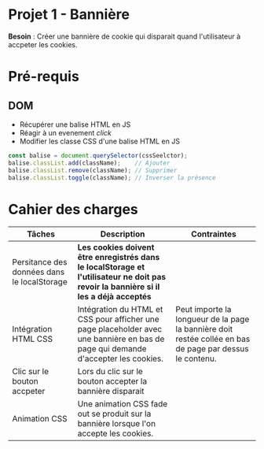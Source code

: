 # Projet 1 - Bannière
**Besoin** : Créer une bannière de cookie qui disparait quand l'utilisateur à accpeter les cookies.

# Pré-requis
## DOM
- Récupérer une balise HTML en JS
- Réagir à un evenement *click*
- Modifier les classe CSS d'une balise HTML en JS
```js
const balise = document.querySelector(cssSeelctor);
balise.classList.add(className);    // Ajouter
balise.classList.remove(className); // Supprimer
balise.classList.toggle(className); // Inverser la présence
```

# Cahier des charges
|Tâches| Description | Contraintes |
|---|---|---|
| Persitance des données dans le localStorage| **Les cookies doivent être enregistrés dans le localStorage et l'utilisateur ne doit pas revoir la bannière si il les a déjà acceptés** |
| Intégration HTML CSS | Intégration du HTML et CSS pour afficher une page placeholder avec une bannière en bas de page qui demande d'accepter les cookies.| Peut importe la longueur de la page la bannière doit restée collée en bas de page par dessus le contenu.|
| Clic sur le bouton accpeter | Lors du clic sur le bouton accepter la bannière disparait |
| Animation CSS | Une animation CSS fade out se produit sur la bannière lorsque l'on accepte les cookies.|
